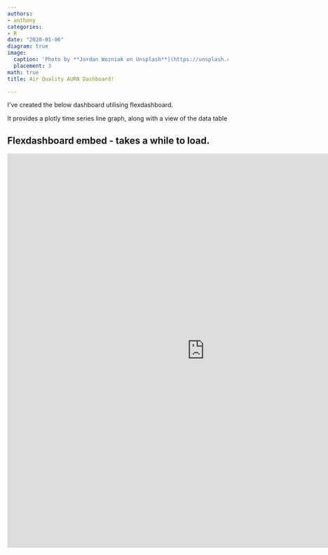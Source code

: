```yaml
---
authors:
- anthony
categories:
- R
date: "2020-01-06"
diagram: true
image:
  caption: 'Photo by **Jordan Wozniak on Unsplash**](https://unsplash.com/photos/xP_AGmeEa6s)'
  placement: 3
math: true
title: Air Quality AURN Dashboard!

---
```


I've created the below dashboard utilising flexdashboard. 

It provides a plotly time series line graph, along with a view of the data table

## Flexdashboard embed - takes a while to load.

<iframe width="900" height="900" scrolling="yes" frameborder="no"  src="https://user-test.shinyapps.io/aq-dashboard/"> </iframe>


```
